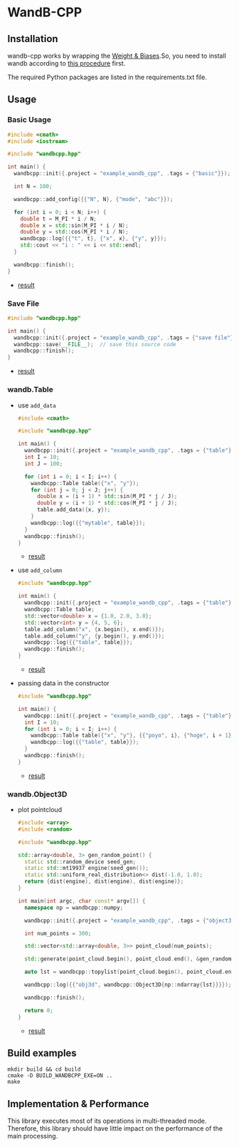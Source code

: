 # WandB-CPP

## Installation

wandb-cpp works by wrapping the [Weight & Biases](https://wandb.ai/site).So, you need to install wandb according to [this procedure](https://docs.wandb.ai/quickstart) first.

The required Python packages are listed in the requirements.txt file.

## Usage

### Basic Usage

```cpp
#include <cmath>
#include <iostream>

#include "wandbcpp.hpp"

int main() {
  wandbcpp::init({.project = "example_wandb_cpp", .tags = {"basic"}});

  int N = 100;

  wandbcpp::add_config({{"N", N}, {"mode", "abc"}});

  for (int i = 0; i < N; i++) {
    double t = M_PI * i / N;
    double x = std::sin(M_PI * i / N);
    double y = std::cos(M_PI * i / N);
    wandbcpp::log({{"t", t}, {"x", x}, {"y", y}});
    std::cout << "i : " << i << std::endl;
  }

  wandbcpp::finish();
}
```

- [result](https://wandb.ai/hisaki/example_wandb_cpp/runs/2runz37w)

### Save File

```cpp
#include "wandbcpp.hpp"

int main() {
  wandbcpp::init({.project = "example_wandb_cpp", .tags = {"save file"}});
  wandbcpp::save(__FILE__);  // save this source code
  wandbcpp::finish();
}
```

- [result](https://wandb.ai/hisaki/example_wandb_cpp/runs/1g5qxcfh)

### wandb.Table

- use `add_data`

  ```cpp
  #include <cmath>

  #include "wandbcpp.hpp"

  int main() {
    wandbcpp::init({.project = "example_wandb_cpp", .tags = {"table"}});
    int I = 10;
    int J = 100;

    for (int i = 0; i < I; i++) {
      wandbcpp::Table table({"x", "y"});
      for (int j = 0; j < J; j++) {
        double x = (i + 1) * std::sin(M_PI * j / J);
        double y = (i + 1) * std::cos(M_PI * j / J);
        table.add_data({x, y});
      }
      wandbcpp::log({{"mytable", table}});
    }
    wandbcpp::finish();
  }
  ```

  - [result](https://wandb.ai/hisaki/example_wandb_cpp/runs/2m6djvut)

- use `add_column`

  ```cpp
  #include "wandbcpp.hpp"

  int main() {
    wandbcpp::init({.project = "example_wandb_cpp", .tags = {"table"}});
    wandbcpp::Table table;
    std::vector<double> x = {1.0, 2.0, 3.0};
    std::vector<int> y = {4, 5, 6};
    table.add_column("x", {x.begin(), x.end()});
    table.add_column("y", {y.begin(), y.end()});
    wandbcpp::log({{"table", table}});
    wandbcpp::finish();
  }
  ```

  - [result](https://wandb.ai/hisaki/example_wandb_cpp/runs/3ijm1cne)

- passing data in the constructor

  ```cpp
  #include "wandbcpp.hpp"

  int main() {
    wandbcpp::init({.project = "example_wandb_cpp", .tags = {"table"}});
    int I = 10;
    for (int i = 0; i < I; i++) {
      wandbcpp::Table table({"x", "y"}, {{"poyo", i}, {"hoge", i + 1}});
      wandbcpp::log({{"table", table}});
    }
    wandbcpp::finish();
  }
  ```

  - [result](https://wandb.ai/hisaki/example_wandb_cpp/runs/ytswbgny)

### wandb.Object3D

- plot pointcloud

  ```cpp
  #include <array>
  #include <random>

  #include "wandbcpp.hpp"

  std::array<double, 3> gen_random_point() {
    static std::random_device seed_gen;
    static std::mt19937 engine(seed_gen());
    static std::uniform_real_distribution<> dist(-1.0, 1.0);
    return {dist(engine), dist(engine), dist(engine)};
  }

  int main(int argc, char const* argv[]) {
    namespace np = wandbcpp::numpy;

    wandbcpp::init({.project = "example_wandb_cpp", .tags = {"object3d"}});

    int num_points = 300;

    std::vector<std::array<double, 3>> point_cloud(num_points);

    std::generate(point_cloud.begin(), point_cloud.end(), &gen_random_point);

    auto lst = wandbcpp::topylist(point_cloud.begin(), point_cloud.end());

    wandbcpp::log({{"obj3d", wandbcpp::Object3D{np::ndarray{lst}}}});

    wandbcpp::finish();

    return 0;
  }
  ```

  - [result](https://wandb.ai/hisaki/example_wandb_cpp/runs/8o6pb0jn)

## Build examples

```
mkdir build && cd build
cmake -D BUILD_WANDBCPP_EXE=ON ..
make
```

## Implementation & Performance

This library executes most of its operations in multi-threaded mode. Therefore, this library should have little impact on the performance of the main processing.
